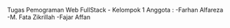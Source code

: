 Tugas Pemograman Web FullStack - Kelompok 1
Anggota : 
-Farhan Alfareza 
-M. Fata Zikrillah
-Fajar Affan
